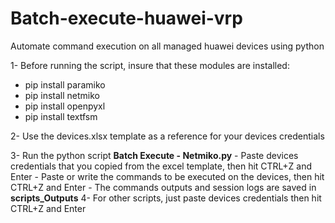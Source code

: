 # Batch-execute-huawei-vrp
Automate command execution on all managed huawei devices using python

1- Before running the script, insure that these modules are installed:
   - pip install paramiko
   - pip install netmiko
   - pip install openpyxl
   - pip install textfsm

2- Use the devices.xlsx template as a reference for your devices credentials

3- Run the python script **Batch Execute - Netmiko.py**
    - Paste devices credentials that you copied from the excel template, then hit CTRL+Z and Enter
    - Paste or write the commands to be executed on the devices, then hit CTRL+Z and Enter
    - The commands outputs and session logs are saved in **scripts_Outputs**
4- For other scripts, just paste devices credentials then hit CTRL+Z and Enter
